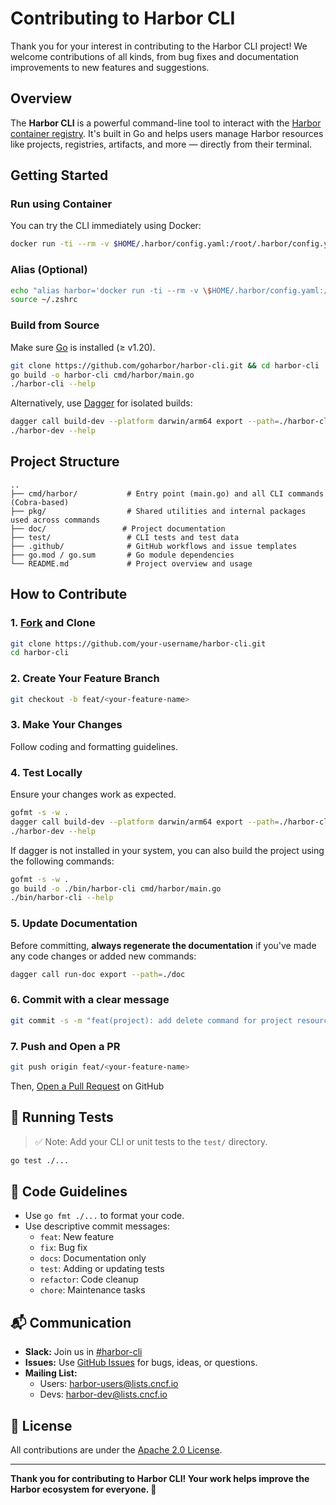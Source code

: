 # Contributing to Harbor CLI

Thank you for your interest in contributing to the Harbor CLI project!
We welcome contributions of all kinds, from bug fixes and documentation improvements to new features and suggestions.

## Overview

The **Harbor CLI** is a powerful command-line tool to interact with the [Harbor container registry](https://goharbor.io/). It's built in Go and helps users manage Harbor resources like projects, registries, artifacts, and more — directly from their terminal.

## Getting Started

### Run using Container

You can try the CLI immediately using Docker:

```bash
docker run -ti --rm -v $HOME/.harbor/config.yaml:/root/.harbor/config.yaml registry.goharbor.io/harbor-cli/harbor-cli --help
```

### Alias (Optional)

```bash
echo "alias harbor='docker run -ti --rm -v \$HOME/.harbor/config.yaml:/root/.harbor/config.yaml registry.goharbor.io/harbor-cli/harbor-cli'" >> ~/.zshrc
source ~/.zshrc
```

### Build from Source

Make sure [Go](https://go.dev/) is installed (≥ v1.20).

```bash
git clone https://github.com/goharbor/harbor-cli.git && cd harbor-cli
go build -o harbor-cli cmd/harbor/main.go
./harbor-cli --help
```

Alternatively, use [Dagger](https://docs.dagger.io/) for isolated builds:

```bash
dagger call build-dev --platform darwin/arm64 export --path=./harbor-cli
./harbor-dev --help
```

## Project Structure

```
..
├── cmd/harbor/           # Entry point (main.go) and all CLI commands (Cobra-based)
├── pkg/                  # Shared utilities and internal packages used across commands
├── doc/                 # Project documentation
├── test/                 # CLI tests and test data
├── .github/              # GitHub workflows and issue templates
├── go.mod / go.sum       # Go module dependencies
└── README.md             # Project overview and usage
```

## How to Contribute

### 1. [Fork](https://docs.github.com/en/pull-requests/collaborating-with-pull-requests/working-with-forks/fork-a-repo) and Clone

```bash
git clone https://github.com/your-username/harbor-cli.git
cd harbor-cli
```

### 2. Create Your Feature Branch

```bash
git checkout -b feat/<your-feature-name>
```

### 3. Make Your Changes

Follow coding and formatting guidelines.

### 4. Test Locally

Ensure your changes work as expected.

```bash
gofmt -s -w .
dagger call build-dev --platform darwin/arm64 export --path=./harbor-cli  #Recommended
./harbor-dev --help
```

If dagger is not installed in your system, you can also build the project using the following commands:

```bash
gofmt -s -w .
go build -o ./bin/harbor-cli cmd/harbor/main.go
./bin/harbor-cli --help
```

### 5. Update Documentation 

Before committing, **always regenerate the documentation** if you've made any code changes or added new commands:

```bash
dagger call run-doc export --path=./doc
```

### 6. Commit with a clear message

```bash
git commit -s -m "feat(project): add delete command for project resources"
```

### 7. Push and Open a PR

```bash
git push origin feat/<your-feature-name>
```

Then, [Open a Pull Request](https://docs.github.com/en/pull-requests/collaborating-with-pull-requests/proposing-changes-to-your-work-with-pull-requests/creating-a-pull-request) on GitHub

## 🧪 Running Tests

> ✅ Note: Add your CLI or unit tests to the `test/` directory.

```bash
go test ./...
```

## 🧹 Code Guidelines

- Use `go fmt ./...` to format your code.
- Use descriptive commit messages:
  - `feat`: New feature
  - `fix`: Bug fix
  - `docs`: Documentation only
  - `test`: Adding or updating tests
  - `refactor`: Code cleanup
  - `chore`: Maintenance tasks

## 📬 Communication

- **Slack:** Join us in [#harbor-cli](https://cloud-native.slack.com/messages/harbor-cli/)
- **Issues:** Use [GitHub Issues](https://github.com/goharbor/harbor-cli/issues) for bugs, ideas, or questions.
- **Mailing List:**
  - Users: [harbor-users@lists.cncf.io](https://lists.cncf.io/g/harbor-users)
  - Devs: [harbor-dev@lists.cncf.io](https://lists.cncf.io/g/harbor-dev)

## 📄 License

All contributions are under the [Apache 2.0 License](./LICENSE).

---

**Thank you for contributing to Harbor CLI! Your work helps improve the Harbor ecosystem for everyone. 🙌**
